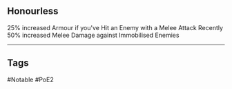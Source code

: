 ## Honourless
25% increased Armour if you've Hit an Enemy with a Melee Attack Recently
50% increased Melee Damage against Immobilised Enemies

---
## Tags
#Notable
#PoE2
